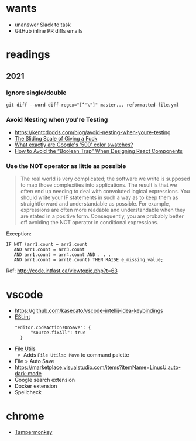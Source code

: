 # wants

- unanswer Slack to task
- GitHub inline PR diffs emails

# readings

## 2021
### Ignore single/double
```
git diff --word-diff-regex="[^'\"]" master... reformatted-file.yml
```

### Avoid Nesting when you're Testing
- https://kentcdodds.com/blog/avoid-nesting-when-youre-testing
- [The Sliding Scale of Giving a Fuck](https://capwatkins.com/blog/the-sliding-scale-of-giving-a-fuck)
- [What exactly are Google's '500' color swatches?](https://graphicdesign.stackexchange.com/questions/43021/what-exactly-are-googles-500-color-swatches)
- [How to Avoid the “Boolean Trap” When Designing React Components](https://spicefactory.co/blog/2019/03/26/how-to-avoid-the-boolean-trap-when-designing-react-components/)
### Use the NOT operator as little as possible
> The real world is very complicated; the software we write is supposed to map those complexities into applications. The result is that we often end up needing to deal with convoluted logical expressions. You should write your IF statements in such a way as to keep them as straightforward and understandable as possible. For example, expressions are often more readable and understandable when they are stated in a positive form. Consequently, you are probably better off avoiding the NOT operator in conditional expressions.

Exception:
```
IF NOT (arr1.count = arr2.count
   AND arr1.count = arr3.count
   AND arr1.count = arr4.count AND . . .
   AND arr1.count = arr10.count) THEN RAISE e_missing_value;
```

Ref: http://code.intfast.ca/viewtopic.php?t=63

# vscode

- https://github.com/kasecato/vscode-intellij-idea-keybindings
- [ESLint](https://marketplace.visualstudio.com/items?itemName=dbaeumer.vscode-eslint)
  ```
  "editor.codeActionsOnSave": {
        "source.fixAll": true
    }
  ```
- [File Utils](https://marketplace.visualstudio.com/items?itemName=sleistner.vscode-fileutils)
  - Adds `File Utils: Move` to command palette
- File > Auto Save
- https://marketplace.visualstudio.com/items?itemName=LinusU.auto-dark-mode
- Google search extension
- Docker extension
- Spellcheck

# chrome

- [Tampermonkey](https://chrome.google.com/webstore/detail/tampermonkey/dhdgffkkebhmkfjojejmpbldmpobfkfo?hl=en)
